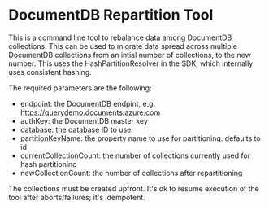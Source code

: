# DocumentDB Repartition Tool

This is a command line tool to rebalance data among DocumentDB collections. This can be used to migrate data spread across multiple DocumentDB collections from an intial number of collections, to the new number. This uses the HashPartitionResolver in the SDK, which internally uses consistent hashing.

The required parameters are the following:
- endpoint: the DocumentDB endpint, e.g. https://querydemo.documents.azure.com
- authKey: the DocumentDB master key
- database: the database ID to use
- partitionKeyName: the property name to use for partitioning. defaults to id
- currentCollectionCount: the number of collections currently used for hash partitioning
- newCollectionCount: the number of collections after repartitioning

The collections must be created upfront. It's ok to resume execution of the tool after aborts/failures; it's idempotent.
